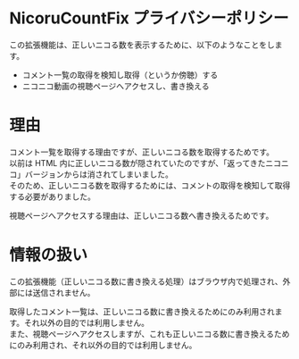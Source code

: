 # NicoruCountFix プライバシーポリシー

この拡張機能は、正しいニコる数を表示するために、以下のようなことをします。

- コメント一覧の取得を検知し取得（というか傍聴）する
- ニコニコ動画の視聴ページへアクセスし、書き換える

# 理由
コメント一覧を取得する理由ですが、正しいニコる数を取得するためです。  
以前は HTML 内に正しいニコる数が隠されていたのですが、「返ってきたニコニコ」バージョンからは消されてしまいました。  
そのため、正しいニコる数を取得するためには、コメントの取得を検知して取得する必要がありました。  

視聴ページへアクセスする理由は、正しいニコる数へ書き換えるためです。

# 情報の扱い
この拡張機能（正しいニコる数に書き換える処理）はブラウザ内で処理され、外部には送信されません。  

取得したコメント一覧は、正しいニコる数に書き換えるためにのみ利用されます。それ以外の目的では利用しません。  
また、視聴ページへアクセスしますが、これも正しいニコる数に書き換えるためにのみ利用され、それ以外の目的では利用しません。  